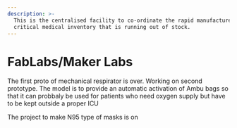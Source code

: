```yaml
---
description: >-
  This is the centralised facility to co-ordinate the rapid manufacture of most
  critical medical inventory that is running out of stock.
---
```


# FabLabs/Maker Labs

The first proto of mechanical respirator is over. Working on second prototype. The model is to provide an automatic activation of Ambu bags so that it can probbaly be used for patients who need oxygen supply but have to be kept outside a proper ICU

The project to make N95 type of masks is on
